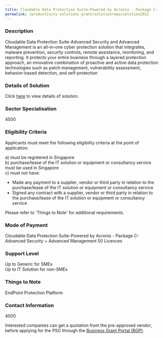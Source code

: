 ```yaml
---
title: Cloudable Data Protection Suite-Powered by Acronis - Package C- Advanced Security + Advanced Management 50 Licences
permalink: /productivity-solutions-grant/solutionrepo/solution2912
---
```


### Description

Cloudable Data Protection Suite-Advanced Security and Advanced Management is an all-in-one cyber protection solution that integrates, malware prevention, security controls, remote assistance, monitoring, and reporting.
It protects your entire business through a layered protection approach, an innovative combination of proactive and active data protection technologies such as patch management, vulnerability assessment, behavior-based detection, and self-protection

### Details of Solution

Click <a href='Cloudable Solutions Pte Ltd' target='_blank' rel='noopener'>here</a> to view details of solution.

### Sector Specialisation

4500

### Eligibility Criteria

Applicants must meet the following eligibility criteria at the point of application:

a) must be registered in Singapore <br>
b) purchase/lease of the IT solution or equipment or consultancy service must be used in Singapore <br>
c) must not have:
- Made any payment to a supplier, vendor or third party in relation to the purchase/lease of the IT solution or equipment or consultancy service
- Signed any contract with a supplier, vendor or third party in relation to the purchase/lease of the IT solution or equipment or consultancy service

Please refer to 'Things to Note' for additional requirements.

### Mode of Payment
Cloudable Data Protection Suite-Powered by Acronis - Package C- Advanced Security + Advanced Management 50 Licences

### Support Level
Up to Generic for SMEs <br>
Up to IT Solution for non-SMEs

### Things to Note
EndPoint Protection Platform

### Contact Information
4500

Interested companies can get a quotation from the pre-approved vendor, before applying for the PSG through the <a target='_blank' rel='noopener' href='https://www.businessgrants.gov.sg/'>Business Grant Portal (BGP)</a>.

